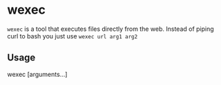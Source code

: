 # wexec

`wexec` is a tool that executes files directly from the web. Instead of piping curl to bash you just use `wexec url arg1 arg2`

## Usage

wexec <url> [arguments...]

